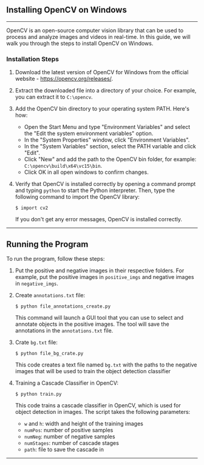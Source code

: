 ## Installing OpenCV on Windows

-------------------------------
OpenCV is an open-source computer vision library that can be used to process and analyze images and videos in real-time. In this guide, we will walk you through the steps to install OpenCV on Windows.

### Installation Steps

1. Download the latest version of OpenCV for Windows from the official website - https://opencv.org/releases/.

2. Extract the downloaded file into a directory of your choice. For example, you can extract it to `C:\opencv`.

3. Add the OpenCV bin directory to your operating system PATH. Here's how:

   - Open the Start Menu and type "Environment Variables" and select the "Edit the system environment variables" option.
   - In the "System Properties" window, click "Environment Variables".
   - In the "System Variables" section, select the PATH variable and click "Edit".
   - Click "New" and add the path to the OpenCV bin folder, for example: `C:\opencv\build\x64\vc15\bin`.
   - Click OK in all open windows to confirm changes.

4. Verify that OpenCV is installed correctly by opening a command prompt and typing `python` to start the Python interpreter. Then, type the following command to import the OpenCV library:

   ```besh
   $ import cv2
   ```
    If you  don't get any error messages, OpenCV is installed correctly.

-------------------------------
## Running the Program

To run the program, follow these steps:

1. Put the positive and negative images in their respective folders. For example, put the positive images in `positive_imgs` and negative images in `negative_imgs`.

2. Create `annotations.txt` file:

    <!-- Run the following command on the terminal: -->
    ```besh
    $ python file_annotations_create.py
    ```
    This command will launch a GUI tool that you can use to select and annotate objects in the positive images. The tool will save the annotations in the `annotations.txt` file.

3. Crate `bg.txt` file:

    <!-- Run the following command on the terminal: -->
    ```besh
    $ python file_bg_crate.py
    ```
    This code creates a text file named `bg.txt` with the paths to the negative images that will be used to train the object detection classifier

4. Training a Cascade Classifier in OpenCV:

    <!-- Run the following command on the terminal: -->
    ```besh
    $ python train.py
    ```
    This code trains a cascade classifier in OpenCV, which is used for object detection in images. The script takes the following parameters:
    - `w` and `h`: width and height of the training images
    - `numPos`: number of positive samples
    - `numNeg`: number of negative samples
    - `numStages`: number of cascade stages
    - `path`: file to save the cascade in
-------------------------------
